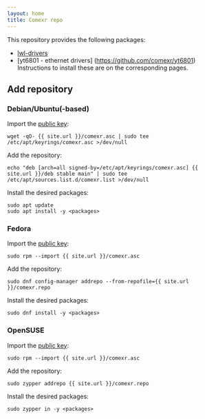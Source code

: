 ```yaml
---
layout: home
title: Comexr repo
---
```

This repository provides the following packages:
- [lwl-drivers](https://github.com/comexr/lwl-drivers)
- [yt6801 - ethernet drivers] (https://github.com/comexr/yt6801)
Instructions to install these are on the corresponding pages.

## Add repository

### Debian/Ubuntu(-based)
Import the [public key](comexr.asc):
```
wget -qO- {{ site.url }}/comexr.asc | sudo tee /etc/apt/keyrings/comexr.asc >/dev/null
```
Add the repository:
```
echo "deb [arch=all signed-by=/etc/apt/keyrings/comexr.asc] {{ site.url }}/deb stable main" | sudo tee /etc/apt/sources.list.d/comexr.list >/dev/null
```
Install the desired packages:
```
sudo apt update
sudo apt install -y <packages>
```

### Fedora
Import the [public key](comexr.asc):
```
sudo rpm --import {{ site.url }}/comexr.asc
```
Add the repository:
```
sudo dnf config-manager addrepo --from-repofile={{ site.url }}/comexr.repo
```
Install the desired packages:
```
sudo dnf install -y <packages>
```

### OpenSUSE
Import the [public key](comexr.asc):
```
sudo rpm --import {{ site.url }}/comexr.asc
```
Add the repository:
```
sudo zypper addrepo {{ site.url }}/comexr.repo
```
Install the desired packages:
```
sudo zypper in -y <packages>
```
